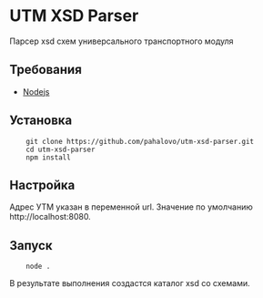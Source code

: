 # UTM XSD Parser
Парсер xsd схем универсального транспортного модуля

## Требования
* [Nodejs](https://nodejs.org/en/)
## Установка
```
    git clone https://github.com/pahalovo/utm-xsd-parser.git
    cd utm-xsd-parser
    npm install
```
## Настройка

Адрес УТМ указан в переменной url. Значение по умолчанию http://localhost:8080.

## Запуск
```
    node .
```
В результате выполнения создастся каталог xsd со схемами.
